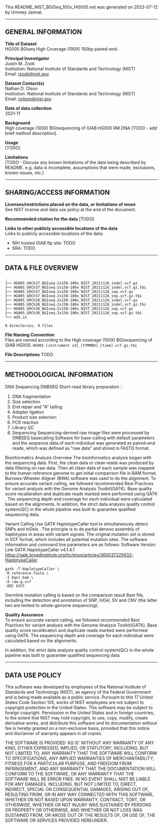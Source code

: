 This README_NIST_BGISeq_100x_HG005.md was generated on 2023-07-12 by Ummey Jannat.

------------------- 
GENERAL INFORMATION
-------------------

**Title of Dataset**\
HG005 BGIseq High Coverage (100X) 150bp paired-end.

**Principal Investigator**\
Justin M. Zook\
Institution: National Institute of Standards and Technology (NIST)\
Email: jzook@nist.gov

**Dataset Contact(s)**\
Nathan D. Olson\
Institution: National Institute of Standards and Technology (NIST)\
Email: nolson@nist.gov

**Date of data collection**\
2021-11

**Background**\
High coverage (100X) BGIsequencing of GIAB HG005 RM DNA [TODO - add brief method description].

**Usage**\
[TODO]

**Limitations**\
[TODO - Discuss any known limitations of the data being described by
README. e.g. data is incomplete, assumptions that were made, exclusions, known
issues, etc.]

--------------------------
SHARING/ACCESS INFORMATION
--------------------------

**Licenses/restrictions placed on the data, or limitations of reuse**\
See NIST license and data use policy at the end of the document.

**Recommended citation for the data**
[TODO]

**Links to other publicly accessible locations of the data**\
Links to publicly accessible locations of the data:

- NIH hosted GIAB ftp site: TODO
- SRA: TODO 

--------------------
DATA & FILE OVERVIEW
--------------------
 
```
.
├── HG005_GRCh37_BGIseq-2x150-100x_NIST_20211126_indel.vcf.gz
├── HG005_GRCh37_BGIseq-2x150-100x_NIST_20211126_indel.vcf.gz.tbi
├── HG005_GRCh37_BGIseq-2x150-100x_NIST_20211126_snp.vcf.gz
├── HG005_GRCh37_BGIseq-2x150-100x_NIST_20211126_snp.vcf.gz.tbi
├── HG005_GRCh38_BGIseq-2x150-100x_NIST_20211126_indel.vcf.gz
├── HG005_GRCh38_BGIseq-2x150-100x_NIST_20211126_indel.vcf.gz.tbi
├── HG005_GRCh38_BGIseq-2x150-100x_NIST_20211126_snp.vcf.gz
├── HG005_GRCh38_BGIseq-2x150-100x_NIST_20211126_snp.vcf.gz.tbi
└── md5.in

0 directories, 9 files
```


**File Naming Convention**\
Files are named according to the High coverage (100X) BGIsequencing of GIAB HG005. `HG005.[instrument id]_[YYMMDD]_[time].vcf.gz.tbi`


**File Descriptions**
TODO

--------------------------
METHODOLOGICAL INFORMATION
--------------------------
DNA Sequencing
DNBSEQ Short-read library preparation：
1. DNA fragmentation
2. Size selection
3. End repair and "A" tailing
4. Adapter ligation
5. Product size selection
6. PCR reaction
7. Library QC
8. Sequencing
Sequencing-derived raw image files were processed by DNBSEQ basecalling Software for base-calling
with default parameters and the sequence data of each individual was generated as paired-end
reads, which was defined as "raw data" and stored in FASTQ format.

Bioinformatics Analysis Overview
The bioinformatics analysis began with the sequencing data. First, the clean data or clean reads was
produced by data filtering on raw data. Then all clean data of each sample was mapped to the human
reference genome to get initial comparison file in BAM format. Burrows-Wheeler Aligner (BWA)
software was used to do the alignment. To ensure accurate variant calling, we followed recommended
Best Practices for variant analysis with the Genome Analysis Toolkit(GATK). Base quality score
recalibration and duplicate reads marked were performed using GATK . The sequencing depth and
coverage for each individual were calculated based on the alignments.
In addition, the strict data analysis quality control system(QC) in the whole pipeline was built to
guarantee qualified sequencing data.

Variant Calling
Use GATK HaplotypeCaller tool to simultaneously detect SNPs and InDels . The principle is to do
partial denovo assembly of haplotypes in areas with variant signals. The original mutation set is
stored in VCF format, which includes all potential mutation sites. The software information and
command line parameters are as follows:
Software Version Link
GATK
HaplotypeCaller
v4.1.4.1
https://gatk.broadinstitute.org/hc/enus/articles/360037225632-HaplotypeCaller 

```
gatk -T HaplotypeCaller \
-R reference.fasta \
-I bqsr.bam \
-O raw.g.vcf
-ERC GVCF
```

Germline mutation calling is based on the comparison result Bam file, including the detection and
annotation of SNP, InDel, SV and CNV (the latter two are limited to whole-genome sequencing).

**Quality Assurance**\
To ensure accurate variant calling, we followed recommended Best Practices for variant analysis with the Genome Analysis Toolkit(GATK). Base quality score
recalibration and duplicate reads marked were performed using GATK. The sequencing depth and
coverage for each individual were calculated based on the alignments.

In addition, the strict data analysis quality control system(QC) in the whole pipeline was built to
guarantee qualified sequencing data.

--------------------------
DATA USE POLICY
--------------------------

This software was developed by employees of the National Institute of Standards
and Technology (NIST), an agency of the Federal Government and is being made
available as a public service. Pursuant to title 17 United States Code Section
105, works of NIST employees are not subject to copyright protection in the
United States. This software may be subject to foreign copyright. Permission in
the United States and in foreign countries, to the extent that NIST may hold
copyright, to use, copy, modify, create derivative works, and distribute this
software and its documentation without fee is hereby granted on a non-exclusive
basis, provided that this notice and disclaimer of warranty appears in all
copies.

THE SOFTWARE IS PROVIDED 'AS IS' WITHOUT ANY WARRANTY OF ANY KIND, EITHER
EXPRESSED, IMPLIED, OR STATUTORY, INCLUDING, BUT NOT LIMITED TO, ANY WARRANTY
THAT THE SOFTWARE WILL CONFORM TO SPECIFICATIONS, ANY IMPLIED WARRANTIES OF
MERCHANTABILITY, FITNESS FOR A PARTICULAR PURPOSE, AND FREEDOM FROM
INFRINGEMENT, AND ANY WARRANTY THAT THE DOCUMENTATION WILL CONFORM TO THE
SOFTWARE, OR ANY WARRANTY THAT THE SOFTWARE WILL BE ERROR FREE. IN NO EVENT
SHALL NIST BE LIABLE FOR ANY DAMAGES, INCLUDING, BUT NOT LIMITED TO, DIRECT,
INDIRECT, SPECIAL OR CONSEQUENTIAL DAMAGES, ARISING OUT OF, RESULTING FROM, OR
IN ANY WAY CONNECTED WITH THIS SOFTWARE, WHETHER OR NOT BASED UPON WARRANTY,
CONTRACT, TORT, OR OTHERWISE, WHETHER OR NOT INJURY WAS SUSTAINED BY PERSONS OR
PROPERTY OR OTHERWISE, AND WHETHER OR NOT LOSS WAS SUSTAINED FROM, OR AROSE OUT
OF THE RESULTS OF, OR USE OF, THE SOFTWARE OR SERVICES PROVIDED HEREUNDER.

